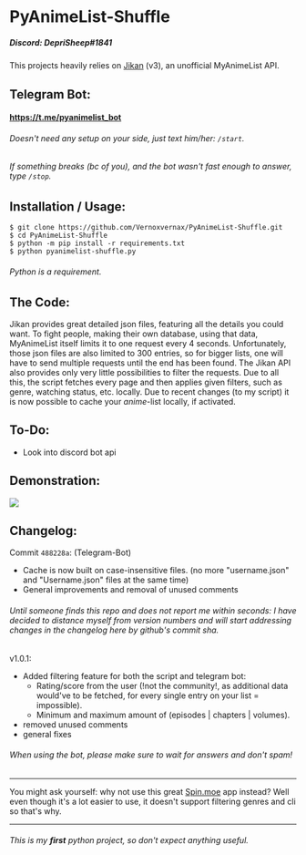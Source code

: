 # PyAnimeList-Shuffle

##### Discord: DepriSheep#1841

This projects heavily relies on [Jikan](https://jikan.moe/) (v3), an unofficial MyAnimeList API.

## Telegram Bot:
#### https://t.me/pyanimelist_bot
###### Doesn't need any setup on your side, just text him/her: `/start`.
###### If something breaks (bc of you), and the bot wasn't fast enough to answer, type `/stop`.

## Installation / Usage:
```
$ git clone https://github.com/Vernoxvernax/PyAnimeList-Shuffle.git
$ cd PyAnimeList-Shuffle
$ python -m pip install -r requirements.txt
$ python pyanimelist-shuffle.py
```
###### Python is a requirement.

## The Code:
Jikan provides great detailed json files, featuring all the details you could want.
To fight people, making their own database, using that data, MyAnimeList itself limits it to one request every 4 seconds.
Unfortunately, those json files are also limited to 300 entries, so for bigger lists, one will have to send multiple requests until the end has been found.
The Jikan API also provides only very little possibilities to filter the requests. Due to all this, the script fetches every page and then applies given filters, such as genre, watching status, etc. locally.
Due to recent changes (to my script) it is now possible to cache your _anime_-list locally, if activated.

## To-Do:
* Look into discord bot api

## Demonstration:
![](https://i.imgur.com/nP7T9s7.png)

## Changelog:
Commit `488228a`: (Telegram-Bot)
* Cache is now built on case-insensitive files. (no more "username.json" and "Username.json" files at the same time)
* General improvements and removal of unused comments
###### Until someone finds this repo and does not report me within seconds: I have decided to distance myself from version numbers and will start addressing changes in the changelog here by github's commit sha.

v1.0.1:
* Added filtering feature for both the script and telegram bot:
  - Rating/score from the user (!not the community!, as additional data would've to be fetched, for every single entry on your list = impossible).
  - Minimum and maximum amount of (episodes | chapters | volumes).
* removed unused comments
* general fixes
###### When using the bot, please make sure to wait for answers and don't spam!
___
You might ask yourself: why not use this great [Spin.moe](https://spin.moe/) app instead?
Well even though it's a lot easier to use, it doesn't support filtering genres and cli so that's why.
___

###### This is my **first** python project, so don't expect anything useful.
